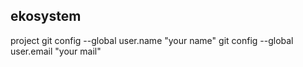 ## ekosystem
project
git config --global user.name "your name"
git config --global user.email "your mail"
